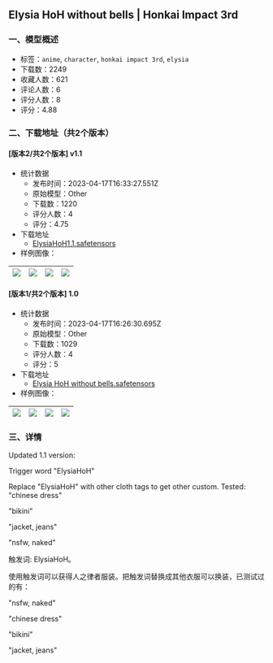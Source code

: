 ## Elysia HoH without bells | Honkai Impact 3rd
### 一、模型概述

- 标签：`anime`, `character`, `honkai impact 3rd`, `elysia`
- 下载数：2249
- 收藏人数：621
- 评论人数：6
- 评分人数：8
- 评分：4.88

### 二、下载地址（共2个版本）

#### [版本2/共2个版本] v1.1

- 统计数据
  - 发布时间：2023-04-17T16:33:27.551Z
  - 原始模型：Other
  - 下载数：1220
  - 评分人数：4
  - 评分：4.75
- 下载地址
  - [ElysiaHoH1.1.safetensors](https://civitai.com/api/download/models/48240)
- 样例图像：

| <img src="https://image.civitai.com/xG1nkqKTMzGDvpLrqFT7WA/01d80b05-77a6-4907-7635-747eab469f00/width=450/518386.jpeg" /> | <img src="https://image.civitai.com/xG1nkqKTMzGDvpLrqFT7WA/53a92b19-e9f9-454d-6f93-55dd4d75c700/width=450/518387.jpeg" /> | <img src="https://image.civitai.com/xG1nkqKTMzGDvpLrqFT7WA/52ab21d2-c7c2-4c07-58dc-389f4486bf00/width=450/518398.jpeg" /> | <img src="https://image.civitai.com/xG1nkqKTMzGDvpLrqFT7WA/5e94c227-fc37-409e-e938-fb2e1dc46d00/width=450/518389.jpeg" /> |
| ---- | ---- | ---- | ---- |

#### [版本1/共2个版本] 1.0

- 统计数据
  - 发布时间：2023-04-17T16:26:30.695Z
  - 原始模型：Other
  - 下载数：1029
  - 评分人数：4
  - 评分：5
- 下载地址
  - [Elysia HoH without bells.safetensors](https://civitai.com/api/download/models/21036)
- 样例图像：

| <img src="https://image.civitai.com/xG1nkqKTMzGDvpLrqFT7WA/6488befe-4994-43d1-b678-c7b9edfd5200/width=450/222799.jpeg" /> | <img src="https://image.civitai.com/xG1nkqKTMzGDvpLrqFT7WA/c76ab08f-b5a6-4a5d-2169-ab2c39d72100/width=450/222803.jpeg" /> | <img src="https://image.civitai.com/xG1nkqKTMzGDvpLrqFT7WA/072c6217-2400-4795-6794-352f4f346000/width=450/222802.jpeg" /> | <img src="https://image.civitai.com/xG1nkqKTMzGDvpLrqFT7WA/81ae072c-1c0e-450b-d7ce-9c98bf83a200/width=450/222801.jpeg" /> |
| ---- | ---- | ---- | ---- |


### 三、详情
<p>Updated 1.1 version:</p><p>Trigger word "ElysiaHoH"</p><p>Replace "ElysiaHoH" with other cloth tags to get other custom. Tested:<br />"chinese dress"</p><p>"bikini"</p><p>"jacket, jeans"</p><p>"nsfw, naked"</p><p></p><p>触发词: ElysiaHoH。</p><p>使用触发词可以获得人之律者服装。把触发词替换成其他衣服可以换装，已测试过的有：</p><p>"nsfw, naked"</p><p>"chinese dress"</p><p>"bikini"</p><p>"jacket, jeans"</p>